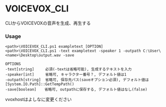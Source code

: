 # VOICEVOX_CLI
CLIからVOICEVOXの音声を生成、再生する
### Usage
```
<path>\VOICEVOX_CLI.ps1 exampletext [OPTION]
<path>\VOICEVOX_CLI.ps1 -text exampletext -speaker 1 -outpath C:\User\<name>\Desktop\output.wav -save
```
```
OPTIONS
-text[string]     必須(-textは省略可能), 生成するテキストを入力
-speaker[int]     省略可, キャラクター番号？, デフォルト値は1
-outpath[string]  省略可, 保存先パス(saveオプション必須), デフォルト値は [System.IO.Path]::GetTempPath()
-save[boolean]　  省略可, outpathに保存する, デフォルト値はなし(false)
```
vvoxhostはよしなに変更ください
